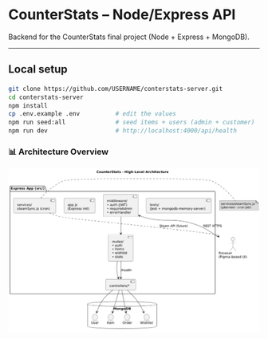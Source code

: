 # CounterStats – Node/Express API

Backend for the CounterStats final project (Node + Express + MongoDB).

---

## Local setup

```bash
git clone https://github.com/USERNAME/conterstats-server.git
cd conterstats-server
npm install
cp .env.example .env          # edit the values
npm run seed:all              # seed items + users (admin + customer)
npm run dev                   # http://localhost:4000/api/health
```

### 📊 Architecture Overview

![Architecture](docs/UML/architecture.png)
